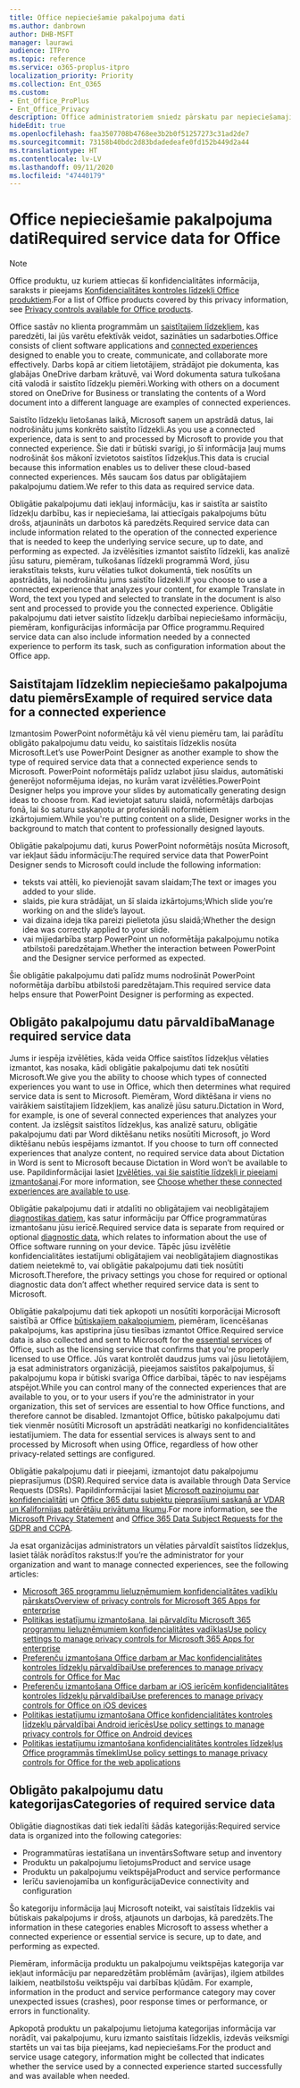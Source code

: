 ```yaml
---
title: Office nepieciešamie pakalpojuma dati
ms.author: danbrown
author: DHB-MSFT
manager: laurawi
audience: ITPro
ms.topic: reference
ms.service: o365-proplus-itpro
localization_priority: Priority
ms.collection: Ent_O365
ms.custom:
- Ent_Office_ProPlus
- Ent_Office_Privacy
description: Office administratoriem sniedz pārskatu par nepieciešamajiem pakalpojuma datiem, kas tiek apkopoti saistībā ar Office saistītajiem līdzekļiem.
hideEdit: true
ms.openlocfilehash: faa3507708b4768ee3b2b0f51257273c31ad2de7
ms.sourcegitcommit: 73158b40bdc2d83bdadedeafe0fd152b449d2a44
ms.translationtype: HT
ms.contentlocale: lv-LV
ms.lasthandoff: 09/11/2020
ms.locfileid: "47440179"
---
```

# <a name="required-service-data-for-office"></a><span data-ttu-id="d04f3-103">Office nepieciešamie pakalpojuma dati</span><span class="sxs-lookup"><span data-stu-id="d04f3-103">Required service data for Office</span></span>

> [!NOTE]
> <span data-ttu-id="d04f3-104">Office produktu, uz kuriem attiecas šī konfidencialitātes informācija, saraksts ir pieejams [Konfidencialitātes kontroles līdzekļi Office produktiem](products-versions-privacy-controls.md).</span><span class="sxs-lookup"><span data-stu-id="d04f3-104">For a list of Office products covered by this privacy information, see [Privacy controls available for Office products](products-versions-privacy-controls.md).</span></span>

<span data-ttu-id="d04f3-105">Office sastāv no klienta programmām un [saistītajiem līdzekļiem](connected-experiences.md), kas paredzēti, lai jūs varētu efektīvāk veidot, sazināties un sadarboties.</span><span class="sxs-lookup"><span data-stu-id="d04f3-105">Office consists of client software applications and [connected experiences](connected-experiences.md) designed to enable you to create, communicate, and collaborate more effectively.</span></span> <span data-ttu-id="d04f3-106">Darbs kopā ar citiem lietotājiem, strādājot pie dokumenta, kas glabājas OneDrive darbam krātuvē, vai Word dokumenta satura tulkošana citā valodā ir saistīto līdzekļu piemēri.</span><span class="sxs-lookup"><span data-stu-id="d04f3-106">Working with others on a document stored on OneDrive for Business or translating the contents of a Word document into a different language are examples of connected experiences.</span></span>

<span data-ttu-id="d04f3-107">Saistīto līdzekļu lietošanas laikā, Microsoft saņem un apstrādā datus, lai nodrošinātu jums konkrēto saistīto līdzekli.</span><span class="sxs-lookup"><span data-stu-id="d04f3-107">As you use a connected experience, data is sent to and processed by Microsoft to provide you that connected experience.</span></span> <span data-ttu-id="d04f3-108">Šie dati ir būtiski svarīgi, jo šī informācija ļauj mums nodrošināt šos mākonī izvietotos saistītos līdzekļus.</span><span class="sxs-lookup"><span data-stu-id="d04f3-108">This data is crucial because this information enables us to deliver these cloud-based connected experiences.</span></span> <span data-ttu-id="d04f3-109">Mēs saucam šos datus par obligātajiem pakalpojumu datiem.</span><span class="sxs-lookup"><span data-stu-id="d04f3-109">We refer to this data as required service data.</span></span>

<span data-ttu-id="d04f3-110">Obligātie pakalpojumu dati iekļauj informāciju, kas ir saistīta ar saistīto līdzekļu darbību, kas ir nepieciešama, lai attiecīgais pakalpojums būtu drošs, atjaunināts un darbotos kā paredzēts.</span><span class="sxs-lookup"><span data-stu-id="d04f3-110">Required service data can include information related to the operation of the connected experience that is needed to keep the underlying service secure, up to date, and performing as expected.</span></span> <span data-ttu-id="d04f3-111">Ja izvēlēsities izmantot saistīto līdzekli, kas analizē jūsu saturu, piemēram, tulkošanas līdzekli programmā Word, jūsu ierakstītais teksts, kuru vēlaties tulkot dokumentā, tiek nosūtīts un apstrādāts, lai nodrošinātu jums saistīto līdzekli.</span><span class="sxs-lookup"><span data-stu-id="d04f3-111">If you choose to use a connected experience that analyzes your content, for example Translate in Word, the text you typed and selected to translate in the document is also sent and processed to provide you the connected experience.</span></span> <span data-ttu-id="d04f3-112">Obligātie pakalpojumu dati ietver saistīto līdzekļu darbībai nepieciešamo informāciju, piemēram, konfigurācijas informācija par Office programmu.</span><span class="sxs-lookup"><span data-stu-id="d04f3-112">Required service data can also include information needed by a connected experience to perform its task, such as configuration information about the Office app.</span></span>

## <a name="example-of-required-service-data-for-a-connected-experience"></a><span data-ttu-id="d04f3-113">Saistītajam līdzeklim nepieciešamo pakalpojuma datu piemērs</span><span class="sxs-lookup"><span data-stu-id="d04f3-113">Example of required service data for a connected experience</span></span>

<span data-ttu-id="d04f3-114">Izmantosim PowerPoint noformētāju kā vēl vienu piemēru tam, lai parādītu obligāto pakalpojumu datu veidu, ko saistītais līdzeklis nosūta Microsoft.</span><span class="sxs-lookup"><span data-stu-id="d04f3-114">Let’s use PowerPoint Designer as another example to show the type of required service data that a connected experience sends to Microsoft.</span></span> <span data-ttu-id="d04f3-115">PowerPoint noformētājs palīdz uzlabot jūsu slaidus, automātiski ģenerējot noformējuma idejas, no kurām varat izvēlēties.</span><span class="sxs-lookup"><span data-stu-id="d04f3-115">PowerPoint Designer helps you improve your slides by automatically generating design ideas to choose from.</span></span> <span data-ttu-id="d04f3-116">Kad ievietojat saturu slaidā, noformētājs darbojas fonā, lai šo saturu saskaņotu ar profesionāli noformētiem izkārtojumiem.</span><span class="sxs-lookup"><span data-stu-id="d04f3-116">While you're putting content on a slide, Designer works in the background to match that content to professionally designed layouts.</span></span>

<span data-ttu-id="d04f3-117">Obligātie pakalpojumu dati, kurus PowerPoint noformētājs nosūta Microsoft, var iekļaut šādu informāciju:</span><span class="sxs-lookup"><span data-stu-id="d04f3-117">The required service data that PowerPoint Designer sends to Microsoft could include the following information:</span></span>
- <span data-ttu-id="d04f3-118">teksts vai attēli, ko pievienojāt savam slaidam;</span><span class="sxs-lookup"><span data-stu-id="d04f3-118">The text or images you added to your slide.</span></span>
- <span data-ttu-id="d04f3-119">slaids, pie kura strādājat, un šī slaida izkārtojums;</span><span class="sxs-lookup"><span data-stu-id="d04f3-119">Which slide you’re working on and the slide’s layout.</span></span>
- <span data-ttu-id="d04f3-120">vai dizaina ideja tika pareizi pielietota jūsu slaidā;</span><span class="sxs-lookup"><span data-stu-id="d04f3-120">Whether the design idea was correctly applied to your slide.</span></span>
- <span data-ttu-id="d04f3-121">vai mijiedarbība starp PowerPoint un noformētāja pakalpojumu notika atbilstoši paredzētajam.</span><span class="sxs-lookup"><span data-stu-id="d04f3-121">Whether the interaction between PowerPoint and the Designer service performed as expected.</span></span>

<span data-ttu-id="d04f3-122">Šie obligātie pakalpojumu dati palīdz mums nodrošināt PowerPoint noformētāja darbību atbilstoši paredzētajam.</span><span class="sxs-lookup"><span data-stu-id="d04f3-122">This required service data helps ensure that PowerPoint Designer is performing as expected.</span></span>

## <a name="manage-required-service-data"></a><span data-ttu-id="d04f3-123">Obligāto pakalpojumu datu pārvaldība</span><span class="sxs-lookup"><span data-stu-id="d04f3-123">Manage required service data</span></span>

<span data-ttu-id="d04f3-124">Jums ir iespēja izvēlēties, kāda veida Office saistītos līdzekļus vēlaties izmantot, kas nosaka, kādi obligātie pakalpojumu dati tek nosūtīti Microsoft.</span><span class="sxs-lookup"><span data-stu-id="d04f3-124">We give you the ability to choose which types of connected experiences you want to use in Office, which then determines what required service data is sent to Microsoft.</span></span> <span data-ttu-id="d04f3-125">Piemēram, Word diktēšana ir viens no vairākiem saistītajiem līdzekļiem, kas analizē jūsu saturu.</span><span class="sxs-lookup"><span data-stu-id="d04f3-125">Dictation in Word, for example, is one of several connected experiences that analyzes your content.</span></span> <span data-ttu-id="d04f3-126">Ja izslēgsit saistītos līdzekļus, kas analizē saturu, obligātie pakalpojumu dati par Word diktēšanu netiks nosūtīti Microsoft, jo Word diktēšanu nebūs iespējams izmantot. </span><span class="sxs-lookup"><span data-stu-id="d04f3-126">If you choose to turn off connected experiences that analyze content, no required service data about Dictation in Word is sent to Microsoft because Dictation in Word won’t be available to use.</span></span> <span data-ttu-id="d04f3-127">Papildinformācijai lasiet [Izvēlēties, vai šie saistītie līdzekļi ir pieejami izmantošanai](connected-experiences.md#choose-whether-these-connected-experiences-are-available-to-use).</span><span class="sxs-lookup"><span data-stu-id="d04f3-127">For more information, see [Choose whether these connected experiences are available to use](connected-experiences.md#choose-whether-these-connected-experiences-are-available-to-use).</span></span>

<span data-ttu-id="d04f3-128">Obligātie pakalpojumu dati ir atdalīti no obligātajiem vai neobligātajiem [diagnostikas datiem](overview-privacy-controls.md#diagnostic-data-sent-from-microsoft-365-apps-for-enterprise-to-microsoft), kas satur informāciju par Office programmatūras izmantošanu jūsu ierīcē.</span><span class="sxs-lookup"><span data-stu-id="d04f3-128">Required service data is separate from required or optional [diagnostic data](overview-privacy-controls.md#diagnostic-data-sent-from-microsoft-365-apps-for-enterprise-to-microsoft), which relates to information about the use of Office software running on your device.</span></span> <span data-ttu-id="d04f3-129">Tāpēc jūsu izvēlētie konfidencialitātes iestatījumi obligātajiem vai neobligātajiem diagnostikas datiem neietekmē to, vai obligātie pakalpojumu dati tiek nosūtīti Microsoft.</span><span class="sxs-lookup"><span data-stu-id="d04f3-129">Therefore, the privacy settings you chose for required or optional diagnostic data don’t affect whether required service data is sent to Microsoft.</span></span>

<span data-ttu-id="d04f3-130">Obligātie pakalpojumu dati tiek apkopoti un nosūtīti korporācijai Microsoft saistībā ar Office [būtiskajiem pakalpojumiem](essential-services.md), piemēram, licencēšanas pakalpojums, kas apstiprina jūsu tiesības izmantot Office.</span><span class="sxs-lookup"><span data-stu-id="d04f3-130">Required service data is also collected and sent to Microsoft for the [essential services](essential-services.md) of Office, such as the licensing service that confirms that you're properly licensed to use Office.</span></span> <span data-ttu-id="d04f3-131">Jūs varat kontrolēt daudzus jums vai jūsu lietotājiem, ja esat administrators organizācijā, pieejamos saistītos pakalpojumus, šī pakalpojumu kopa ir būtiski svarīga Office darbībai, tāpēc to nav iespējams atspējot.</span><span class="sxs-lookup"><span data-stu-id="d04f3-131">While you can control many of the connected experiences that are available to you, or to your users if you're the administrator in your organization, this set of services are essential to how Office functions, and therefore cannot be disabled.</span></span> <span data-ttu-id="d04f3-132">Izmantojot Office, būtisko pakalpojumu dati tiek vienmēr nosūtīti Microsoft un apstrādāti neatkarīgi no konfidencialitātes iestatījumiem. </span><span class="sxs-lookup"><span data-stu-id="d04f3-132">The data for essential services is always sent to and processed by Microsoft when using Office, regardless of how other privacy-related settings are configured.</span></span>

<span data-ttu-id="d04f3-133">Obligātie pakalpojumu dati ir pieejami, izmantojot datu pakalpojumu pieprasījumus (DSR).</span><span class="sxs-lookup"><span data-stu-id="d04f3-133">Required service data is available through Data Service Requests (DSRs).</span></span> <span data-ttu-id="d04f3-134">Papildinformācijai lasiet [Microsoft paziņojumu par konfidencialitāti](https://privacy.microsoft.com/privacystatement) un [Office 365 datu subjektu pieprasījumi saskaņā ar VDAR un Kalifornijas patērētāju privātuma likumu](https://docs.microsoft.com/microsoft-365/compliance/gdpr-dsr-office365).</span><span class="sxs-lookup"><span data-stu-id="d04f3-134">For more information, see the [Microsoft Privacy Statement](https://privacy.microsoft.com/privacystatement) and [Office 365 Data Subject Requests for the GDPR and CCPA](https://docs.microsoft.com/microsoft-365/compliance/gdpr-dsr-office365).</span></span>

<span data-ttu-id="d04f3-135">Ja esat organizācijas administrators un vēlaties pārvaldīt saistītos līdzekļus, lasiet tālāk norādītos rakstus:</span><span class="sxs-lookup"><span data-stu-id="d04f3-135">If you’re the administrator for your organization and want to manage connected experiences, see the following articles:</span></span>

- [<span data-ttu-id="d04f3-136">Microsoft 365 programmu lieluzņēmumiem konfidencialitātes vadīklu pārskats</span><span class="sxs-lookup"><span data-stu-id="d04f3-136">Overview of privacy controls for Microsoft 365 Apps for enterprise</span></span>](overview-privacy-controls.md)
- [<span data-ttu-id="d04f3-137">Politikas iestatījumu izmantošana, lai pārvaldītu Microsoft 365 programmu lieluzņēmumiem konfidencialitātes vadīklas</span><span class="sxs-lookup"><span data-stu-id="d04f3-137">Use policy settings to manage privacy controls for Microsoft 365 Apps for enterprise</span></span>](manage-privacy-controls.md)
- [<span data-ttu-id="d04f3-138">Preferenču izmantošana Office darbam ar Mac konfidencialitātes kontroles līdzekļu pārvaldībai</span><span class="sxs-lookup"><span data-stu-id="d04f3-138">Use preferences to manage privacy controls for Office for Mac</span></span>](mac-privacy-preferences.md)
- [<span data-ttu-id="d04f3-139">Preferenču izmantošana Office darbam ar iOS ierīcēm konfidencialitātes kontroles līdzekļu pārvaldībai</span><span class="sxs-lookup"><span data-stu-id="d04f3-139">Use preferences to manage privacy controls for Office on iOS devices</span></span>](ios-privacy-preferences.md)
- [<span data-ttu-id="d04f3-140">Politikas iestatījumu izmantošana Office konfidencialitātes kontroles līdzekļu pārvaldībai Android ierīcēs</span><span class="sxs-lookup"><span data-stu-id="d04f3-140">Use policy settings to manage privacy controls for Office on Android devices</span></span>](android-privacy-controls.md)
- [<span data-ttu-id="d04f3-141">Politikas iestatījumu izmantošana konfidencialitātes kontroles līdzekļus Office programmās tīmeklim</span><span class="sxs-lookup"><span data-stu-id="d04f3-141">Use policy settings to manage privacy controls for Office for the web applications</span></span>](office-web-privacy-controls.md)

## <a name="categories-of-required-service-data"></a><span data-ttu-id="d04f3-142">Obligāto pakalpojumu datu kategorijas</span><span class="sxs-lookup"><span data-stu-id="d04f3-142">Categories of required service data</span></span>

<span data-ttu-id="d04f3-143">Obligātie diagnostikas dati tiek iedalīti šādās kategorijās:</span><span class="sxs-lookup"><span data-stu-id="d04f3-143">Required service data is organized into the following categories:</span></span>

- <span data-ttu-id="d04f3-144">Programmatūras iestatīšana un inventārs</span><span class="sxs-lookup"><span data-stu-id="d04f3-144">Software setup and inventory</span></span>
- <span data-ttu-id="d04f3-145">Produktu un pakalpojumu lietojums</span><span class="sxs-lookup"><span data-stu-id="d04f3-145">Product and service usage</span></span>
- <span data-ttu-id="d04f3-146">Produktu un pakalpojumu veiktspēja</span><span class="sxs-lookup"><span data-stu-id="d04f3-146">Product and service performance</span></span>
- <span data-ttu-id="d04f3-147">Ierīču savienojamība un konfigurācija</span><span class="sxs-lookup"><span data-stu-id="d04f3-147">Device connectivity and configuration</span></span>

<span data-ttu-id="d04f3-148">Šo kategoriju informācija ļauj Microsoft noteikt, vai saistītais līdzeklis vai būtiskais pakalpojums ir drošs, atjaunots un darbojas, kā paredzēts.</span><span class="sxs-lookup"><span data-stu-id="d04f3-148">The information in these categories enables Microsoft to assess whether a connected experience or essential service is secure, up to date, and performing as expected.</span></span>

<span data-ttu-id="d04f3-149">Piemēram, informācija produktu un pakalpojumu veiktspējas kategorija var iekļaut informāciju par neparedzētām problēmām (avārijas), ilgiem atbildes laikiem, neatbilstošu veiktspēju vai darbības kļūdām.  </span><span class="sxs-lookup"><span data-stu-id="d04f3-149">For example, information in the product and service performance category may cover unexpected issues (crashes), poor response times or performance, or errors in functionality.</span></span>

<span data-ttu-id="d04f3-150">Apkopotā produktu un pakalpojumu lietojuma kategorijas informācija var norādīt, vai pakalpojumu, kuru izmanto saistītais līdzeklis, izdevās veiksmīgi startēts un vai tas bija pieejams, kad nepieciešams.</span><span class="sxs-lookup"><span data-stu-id="d04f3-150">For the product and service usage category, information might be collected that indicates whether the service used by a connected experience started successfully and was available when needed.</span></span>